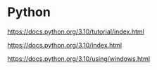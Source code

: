 # Python

https://docs.python.org/3.10/tutorial/index.html

https://docs.python.org/3.10/index.html

https://docs.python.org/3.10/using/windows.html
